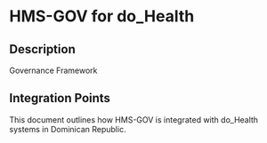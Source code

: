 # HMS-GOV for do_Health

## Description

Governance Framework

## Integration Points

This document outlines how HMS-GOV is integrated with do_Health systems in Dominican Republic.
